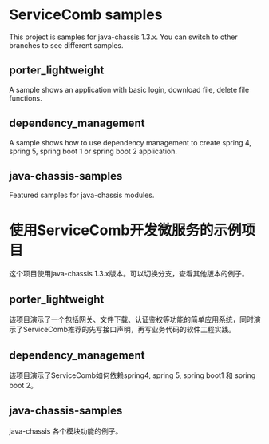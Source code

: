 # ServiceComb samples

This project is samples for java-chassis 1.3.x. You can switch to other branches to see different samples.

## porter_lightweight
A sample shows an application with basic login, download file, delete file functions. 

## dependency_management
A sample shows how to use dependency management to create spring 4, spring 5, spring boot 1 or spring boot 2 application. 

## java-chassis-samples
Featured samples for java-chassis modules.

# 使用ServiceComb开发微服务的示例项目

这个项目使用java-chassis 1.3.x版本。可以切换分支，查看其他版本的例子。

## porter_lightweight
该项目演示了一个包括网关、文件下载、认证鉴权等功能的简单应用系统，同时演示了ServiceComb推荐的先写接口声明，再写业务代码的软件工程实践。

## dependency_management
该项目演示了ServiceComb如何依赖spring4, spring 5, spring boot1 和 spring boot 2。

## java-chassis-samples
java-chassis 各个模块功能的例子。
